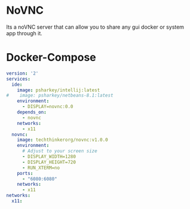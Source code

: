 # NoVNC
Its a noVNC server that can allow you to share any gui docker or system app through it.

# Docker-Compose
```yml
version: '2'
services:
  ide:
    image: psharkey/intellij:latest
#    image: psharkey/netbeans-8.1:latest
    environment:
      - DISPLAY=novnc:0.0
    depends_on:
      - novnc
    networks:
      - x11
  novnc:
    image: techthinkerorg/novnc:v1.0.0
    environment:
      # Adjust to your screen size
      - DISPLAY_WIDTH=1280
      - DISPLAY_HEIGHT=720
      - RUN_XTERM=no
    ports:
      - "6080:6080"
    networks:
      - x11
networks:
  x11:
```

